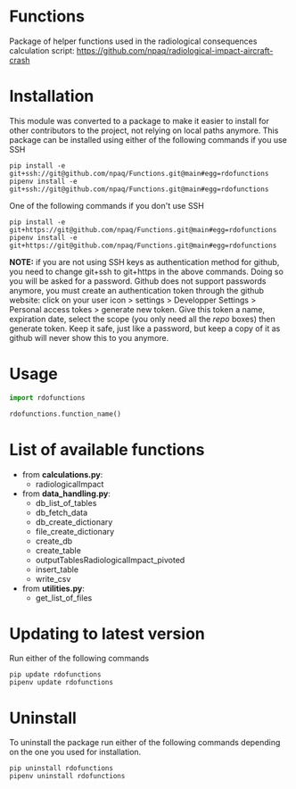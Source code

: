 # Functions

Package of helper functions used in the radiological consequences calculation script: https://github.com/npaq/radiological-impact-aircraft-crash

# Installation

This module was converted to a package to make it easier to install for other contributors to the project, not relying on local paths anymore.
This package can be installed using either of the following commands if you use SSH

    pip install -e git+ssh://git@github.com/npaq/Functions.git@main#egg=rdofunctions
    pipenv install -e git+ssh://git@github.com/npaq/Functions.git@main#egg=rdofunctions

One of the following commands if you don't use SSH

	pip install -e git+https://git@github.com/npaq/Functions.git@main#egg=rdofunctions
	pipenv install -e git+https://git@github.com/npaq/Functions.git@main#egg=rdofunctions

__NOTE:__ if you are not using SSH keys as authentication method for github, you need to change git+ssh to git+https in the above commands. Doing so you will be asked for a password. Github does not support passwords anymore, you must create an authentication token through the github website: click on your user icon > settings > Developper Settings > Personal access tokes > generate new token. Give this token a name, expiration date, select the scope (you only need all the _repo_ boxes) then generate token. Keep it safe, just like a password, but keep a copy of it as github will never show this to you anymore.

# Usage

```python
import rdofunctions

rdofunctions.function_name()
```

# List of available functions

- from __calculations.py__:
    - radiologicalImpact
- from __data_handling.py__:
    - db_list_of_tables
    - db_fetch_data
    - db_create_dictionary
    - file_create_dictionary
    - create_db
    - create_table
    - outputTablesRadiologicalImpact_pivoted
    - insert_table
    - write_csv
- from __utilities.py__:
    - get_list_of_files

# Updating to latest version

Run either of the following commands

    pip update rdofunctions
    pipenv update rdofunctions

# Uninstall

To uninstall the package run either of the following commands depending on the one you used for installation.

    pip uninstall rdofunctions
    pipenv uninstall rdofunctions
